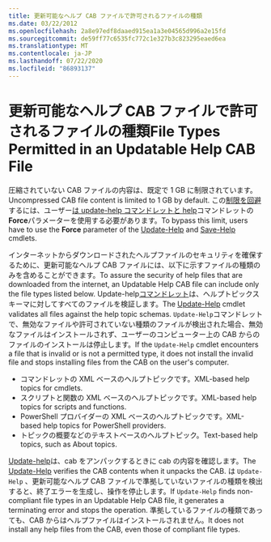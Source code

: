 ```yaml
---
title: 更新可能なヘルプ CAB ファイルで許可されるファイルの種類
ms.date: 03/22/2012
ms.openlocfilehash: 2a8e97edf8daaed915ea1a3e04565d996a2e15fd
ms.sourcegitcommit: de59ff77c6535fc772c1e327b3c823295eaed6ea
ms.translationtype: MT
ms.contentlocale: ja-JP
ms.lasthandoff: 07/22/2020
ms.locfileid: "86893137"
---
```

# <a name="file-types-permitted-in-an-updatable-help-cab-file"></a><span data-ttu-id="23da4-102">更新可能なヘルプ CAB ファイルで許可されるファイルの種類</span><span class="sxs-lookup"><span data-stu-id="23da4-102">File Types Permitted in an Updatable Help CAB File</span></span>

<span data-ttu-id="23da4-103">圧縮されていない CAB ファイルの内容は、既定で 1 GB に制限されています。</span><span class="sxs-lookup"><span data-stu-id="23da4-103">Uncompressed CAB file content is limited to 1 GB by default.</span></span> <span data-ttu-id="23da4-104">この[制限を回避](/powershell/module/Microsoft.PowerShell.Core/Save-Help)するには、ユーザー[は update-help コマンドレットと help](/powershell/module/Microsoft.PowerShell.Core/Update-Help)コマンドレットの**Force**パラメーターを使用する必要があります。</span><span class="sxs-lookup"><span data-stu-id="23da4-104">To bypass this limit, users have to use the **Force** parameter of the [Update-Help](/powershell/module/Microsoft.PowerShell.Core/Update-Help) and [Save-Help](/powershell/module/Microsoft.PowerShell.Core/Save-Help) cmdlets.</span></span>

<span data-ttu-id="23da4-105">インターネットからダウンロードされたヘルプファイルのセキュリティを確保するために、更新可能なヘルプ CAB ファイルには、以下に示すファイルの種類のみを含めることができます。</span><span class="sxs-lookup"><span data-stu-id="23da4-105">To assure the security of help files that are downloaded from the internet, an Updatable Help CAB file can include only the file types listed below.</span></span> <span data-ttu-id="23da4-106">Update-help[コマンドレット](/powershell/module/Microsoft.PowerShell.Core/Update-Help)は、ヘルプトピックスキーマに対してすべてのファイルを検証します。</span><span class="sxs-lookup"><span data-stu-id="23da4-106">The [Update-Help](/powershell/module/Microsoft.PowerShell.Core/Update-Help) cmdlet validates all files against the help topic schemas.</span></span> <span data-ttu-id="23da4-107">`Update-Help`コマンドレットで、無効なファイルや許可されていない種類のファイルが検出された場合、無効なファイルはインストールされず、ユーザーのコンピューター上の CAB からのファイルのインストールは停止します。</span><span class="sxs-lookup"><span data-stu-id="23da4-107">If the `Update-Help` cmdlet encounters a file that is invalid or is not a permitted type, it does not install the invalid file and stops installing files from the CAB on the user's computer.</span></span>

- <span data-ttu-id="23da4-108">コマンドレットの XML ベースのヘルプトピックです。</span><span class="sxs-lookup"><span data-stu-id="23da4-108">XML-based help topics for cmdlets.</span></span>
- <span data-ttu-id="23da4-109">スクリプトと関数の XML ベースのヘルプトピックです。</span><span class="sxs-lookup"><span data-stu-id="23da4-109">XML-based help topics for scripts and functions.</span></span>
- <span data-ttu-id="23da4-110">PowerShell プロバイダーの XML ベースのヘルプトピックです。</span><span class="sxs-lookup"><span data-stu-id="23da4-110">XML-based help topics for PowerShell providers.</span></span>
- <span data-ttu-id="23da4-111">トピックの概要などのテキストベースのヘルプトピック。</span><span class="sxs-lookup"><span data-stu-id="23da4-111">Text-based help topics, such as About topics.</span></span>

<span data-ttu-id="23da4-112">[Update-help](/powershell/module/Microsoft.PowerShell.Core/Update-Help)は、cab をアンパックするときに cab の内容を確認します。</span><span class="sxs-lookup"><span data-stu-id="23da4-112">The [Update-Help](/powershell/module/Microsoft.PowerShell.Core/Update-Help) verifies the CAB contents when it unpacks the CAB.</span></span> <span data-ttu-id="23da4-113">は `Update-Help` 、更新可能なヘルプ CAB ファイルで準拠していないファイルの種類を検出すると、終了エラーを生成し、操作を停止します。</span><span class="sxs-lookup"><span data-stu-id="23da4-113">If `Update-Help` finds non-compliant file types in an Updatable Help CAB file, it generates a terminating error and stops the operation.</span></span> <span data-ttu-id="23da4-114">準拠しているファイルの種類であっても、CAB からはヘルプファイルはインストールされません。</span><span class="sxs-lookup"><span data-stu-id="23da4-114">It does not install any help files from the CAB, even those of compliant file types.</span></span>
